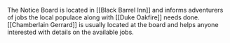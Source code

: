 The Notice Board is located in [[Black Barrel Inn]] and informs adventurers of jobs the local populace along with [[Duke Oakfire]] needs done. [[Chamberlain Gerrard]] is usually located at the board and helps anyone interested with details on the available jobs.